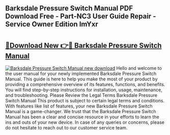 ## Barksdale Pressure Switch Manual PDF Download Free - Part-NC3 User Guide Repair - Service Owner Edition ImYxr

# <h2><a href="http://bc13572.oget.top/?id=Barksdale+Pressure+Switch+Manual">🔗Download New 👉🔴 Barksdale Pressure Switch Manual</a></h2>

[![Barksdale Pressure Switch Manual new download](https://i.imgur.com/5g1atiW.png)](http://bc13572.oget.top/?id=Barksdale+Pressure+Switch+Manual)
Hello and welcome to the user manual for your newly implemented Barksdale Pressure Switch Manual. This guide is here to help you make the most of your product by providing a comprehensive overview of its features, functions, and benefits. You will find step-by-step instructions for installation, usage, maintenance, and troubleshooting. Please Review the Legal Terms Barksdale Pressure Switch Manual This product is subject to certain legal terms and conditions. With features like list of features, your new Barksdale Pressure Switch Manual is a game-changer. We trust that the Barksdale Pressure Switch Manual has been a clear and concise resource in your efforts to learn the ins and outs of your new device. In case of any queries or concerns, please do not hesitate to reach out to our customer service team.
